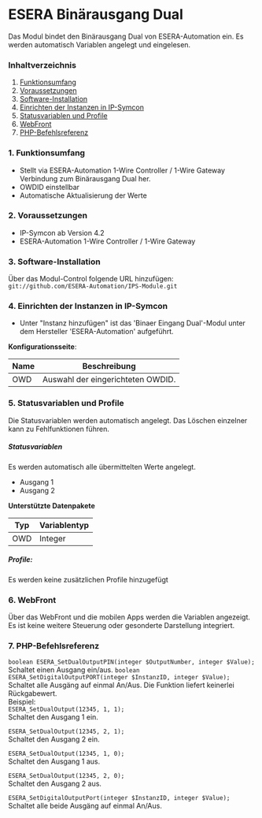 # ESERA Binärausgang Dual
Das Modul bindet den Binärausgang Dual von ESERA-Automation ein. Es werden automatisch Variablen angelegt und eingelesen.

### Inhaltverzeichnis

1. [Funktionsumfang](#1-funktionsumfang)
2. [Voraussetzungen](#2-voraussetzungen)
3. [Software-Installation](#3-software-installation)
4. [Einrichten der Instanzen in IP-Symcon](#4-einrichten-der-instanzen-in-ip-symcon)
5. [Statusvariablen und Profile](#5-statusvariablen-und-profile)
6. [WebFront](#6-webfront)
7. [PHP-Befehlsreferenz](#7-php-befehlsreferenz)

### 1. Funktionsumfang

* Stellt via ESERA-Automation 1-Wire Controller / 1-Wire Gateway Verbindung zum Binärausgang Dual her.
* OWDID einstellbar
* Automatische Aktualisierung der Werte

### 2. Voraussetzungen

- IP-Symcon ab Version 4.2
- ESERA-Automation 1-Wire Controller / 1-Wire Gateway

### 3. Software-Installation

Über das Modul-Control folgende URL hinzufügen:
`git://github.com/ESERA-Automation/IPS-Module.git`  

### 4. Einrichten der Instanzen in IP-Symcon

- Unter "Instanz hinzufügen" ist das 'Binaer Eingang Dual'-Modul unter dem Hersteller 'ESERA-Automation' aufgeführt.  

__Konfigurationsseite__:

Name | Beschreibung
---- | ---------------------------------
OWD  | Auswahl der eingerichteten OWDID.

### 5. Statusvariablen und Profile

Die Statusvariablen werden automatisch angelegt. Das Löschen einzelner kann zu Fehlfunktionen führen.

##### Statusvariablen

Es werden automatisch alle übermittelten Werte angelegt.
- Ausgang 1
- Ausgang 2

__Unterstützte Datenpakete__

Typ       | Variablentyp
--------- | -------------
OWD       | Integer

##### Profile:

Es werden keine zusätzlichen Profile hinzugefügt

### 6. WebFront

Über das WebFront und die mobilen Apps werden die Variablen angezeigt. Es ist keine weitere Steuerung oder gesonderte Darstellung integriert.

### 7. PHP-Befehlsreferenz
`boolean ESERA_SetDualOutputPIN(integer $OutputNumber, integer $Value);`  
Schaltet einen Ausgang ein/aus.
`boolean ESERA_SetDigitalOutputPORT(integer $InstanzID, integer $Value);`  
Schaltet alle Ausgäng auf einmal An/Aus.
Die Funktion liefert keinerlei Rückgabewert.  
Beispiel:  
`ESERA_SetDualOutput(12345, 1, 1);`  
Schaltet den Ausgang 1 ein.

`ESERA_SetDualOutput(12345, 2, 1);`  
Schaltet den Ausgang 2 ein.

`ESERA_SetDualOutput(12345, 1, 0);`  
Schaltet den Ausgang 1 aus.

`ESERA_SetDualOutput(12345, 2, 0);`  
Schaltet den Ausgang 2 aus.

`ESERA_SetDigitalOutputPort(integer $InstanzID, integer $Value);`  
Schaltet alle beide Ausgäng auf einmal An/Aus.
